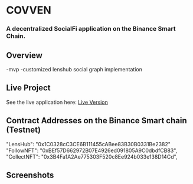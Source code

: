 # COVVEN
### A decentralized SocialFi application on the Binance Smart Chain.

## Overview
-mvp
-customized lenshub social graph implementation


## Live Project
See the live application here: [Live Version](https://resonant-druid-87de9c.netlify.app/)


## Contract Addresses on the Binance Smart chain (Testnet)
"LensHub": "0x1C0328cC3CE6B111455cABee83B30B0331Be2382"
"FollowNFT": "0xBEf57D662972B07E4926ed091805A9C0dbdfCB83",
"CollectNFT": "0x3B4Fa1A2Ae775303F520c8Ee924b033e138D14Cd",


## Screenshots